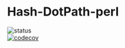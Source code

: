 # Hash-DotPath-perl
<!---
![status](https://github.com/gravattj/Hash-DotPath-perl/workflows/build/badge.svg)  
--->
![status](https://github.com/actions/Hash-DotPath-perl/workflows/.github/workflows/ci.yml/badge.svg)  
[![codecov](https://codecov.io/gh/gravattj/Hash-DotPath-perl/branch/master/graph/badge.svg?token=W1VALE0OOY)](https://codecov.io/gh/gravattj/Hash-DotPath-perl)

